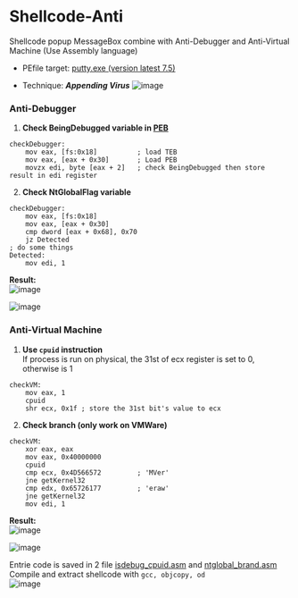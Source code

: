 # Shellcode-Anti
Shellcode popup MessageBox combine with Anti-Debugger and Anti-Virtual Machine (Use Assembly language)

- PEfile target: <a href="https://www.chiark.greenend.org.uk/~sgtatham/putty/latest.html" target="_blank">putty.exe (version latest 7.5)</a>

- Technique: ***Appending Virus***
![image](https://user-images.githubusercontent.com/58476264/129138745-066b44c4-ba0d-40d9-ac8d-d7f1dad40d17.png)

### Anti-Debugger
1. **Check BeingDebugged variable in [PEB](https://www.ired.team/miscellaneous-reversing-forensics/windows-kernel-internals/exploring-process-environment-block)**
```assembly
checkDebugger:
	mov eax, [fs:0x18]          ; load TEB
	mov eax, [eax + 0x30]       ; Load PEB
	movzx edi, byte [eax + 2]   ; check BeingDebugged then store result in edi register
```
2. **Check NtGlobalFlag variable**
```assembly
checkDebugger:
	mov eax, [fs:0x18]
	mov eax, [eax + 0x30]
	cmp dword [eax + 0x68], 0x70
	jz Detected
; do some things
Detected:
	mov edi, 1
```
**Result:**<br>
![image](https://user-images.githubusercontent.com/58476264/129141437-c305f205-435e-4b43-8b3f-5754de07d3dd.png)

![image](https://user-images.githubusercontent.com/58476264/129141467-ba7062ad-67f5-43d6-9316-5fe741c9f79e.png)

### Anti-Virtual Machine
1. **Use `cpuid` instruction**<br>
If process is run on physical, the 31st of ecx register is set to 0, otherwise is 1
```assembly
checkVM:
	mov eax, 1
	cpuid
	shr ecx, 0x1f ; store the 31st bit's value to ecx
```
2. **Check branch (only work on VMWare)**
```assembly
checkVM:
	xor eax, eax
	mov eax, 0x40000000
	cpuid
	cmp ecx, 0x4D566572         ; 'MVer'
	jne getKernel32
	cmp edx, 0x65726177         ; 'eraw'
	jne getKernel32
	mov edi, 1
```
**Result:**<br>
![image](https://user-images.githubusercontent.com/58476264/129141051-a01fed87-308e-4403-beb3-520f60dea030.png)

![image](https://user-images.githubusercontent.com/58476264/129141067-c7520bf5-8e24-43ac-a6d5-d4fe036b2a0a.png)

Entrie code is saved in 2 file [isdebug_cpuid.asm](https://github.com/danhlk/Shellcode-Anti/blob/main/isdebug_cpuid.asm) and [ntglobal_brand.asm](https://github.com/danhlk/Shellcode-Anti/blob/main/ntglobal_brand.asm)<br>
Compile and extract shellcode with ```gcc, objcopy, od```<br>
![image](https://user-images.githubusercontent.com/58476264/129141790-4412315b-e4ef-4952-9686-8abf4413eec0.png)
